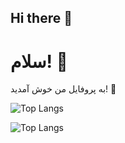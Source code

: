 ## Hi there 👋

# سلام! 👋
به پروفایل من خوش آمدید! 🌟


![Top Langs](https://github-readme-stats.vercel.app/api/top-langs/?username=samanatt&layout=compact)


![Top Langs](https://github-readme-stats.vercel.app/api/top-langs/?username=samanatt&layout=compact&theme=dark)

